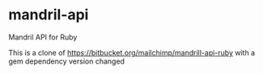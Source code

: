 # mandril-api
Mandril API for Ruby

This is a clone of https://bitbucket.org/mailchimp/mandrill-api-ruby with a gem dependency version changed
